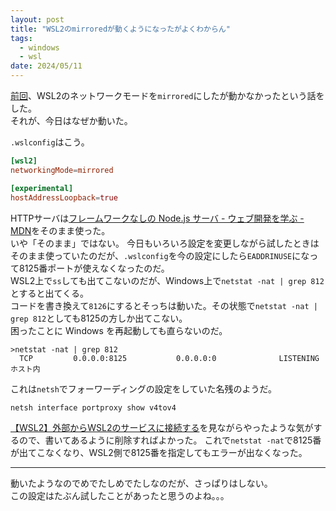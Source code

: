 ```yaml
---
layout: post
title: "WSL2のmirroredが動くようになったがよくわからん"
tags:
  - windows
  - wsl
date: 2024/05/11
---
```


[前回](20240508-wsl2.md)、WSL2のネットワークモードを`mirrored`にしたが動かなかったという話をした。  
それが、今日はなぜか動いた。

`.wslconfig`はこう。

```conf
[wsl2]
networkingMode=mirrored

[experimental]
hostAddressLoopback=true
```

HTTPサーバは[フレームワークなしの Node.js サーバ - ウェブ開発を学ぶ - MDN](https://developer.mozilla.org/ja/docs/Learn/Server-side/Node_server_without_framework)をそのまま使った。  
いや「そのまま」ではない。
今日もいろいろ設定を変更しながら試したときはそのまま使っていたのだが、`.wslconfig`を今の設定にしたら`EADDRINUSE`になって8125番ポートが使えなくなったのだ。  
WSL2上で`ss`しても出てこないのだが、Windows上で`netstat -nat | grep 812`とすると出てくる。  
コードを書き換えて`8126`にするとそっちは動いた。その状態で`netstat -nat | grep 812`としても8125の方しか出てこない。  
困ったことに Windows を再起動しても直らないのだ。

```windows
>netstat -nat | grep 812
  TCP         0.0.0.0:8125           0.0.0.0:0              LISTENING       ホスト内
```

これは`netsh`でフォーワーディングの設定をしていた名残のようだ。

```windows
netsh interface portproxy show v4tov4
```

[【WSL2】外部からWSL2のサービスに接続する](https://zenn.dev/splusl_at/articles/wsl2-connect-outside)を見ながらやったような気がするので、書いてあるように削除すればよかった。 
これで`netstat -nat`で8125番が出てこなくなり、WSL2側で8125番を指定してもエラーが出なくなった。

----

動いたようなのでめでたしめでたしなのだが、さっぱりはしない。  
この設定はたぶん試したことがあったと思うのよね。。。  
